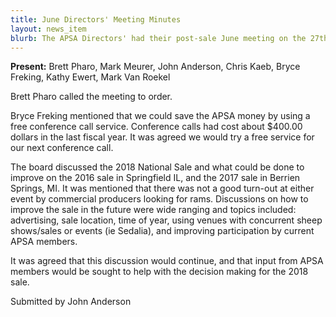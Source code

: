 ```yaml
---
title: June Directors' Meeting Minutes
layout: news_item
blurb: The APSA Directors' had their post-sale June meeting on the 27th where they discussed the 2017 National Sale and began brainstorming what to do for the 2018 sale.
---
```


**Present:** Brett Pharo, Mark Meurer, John Anderson, Chris Kaeb, Bryce Freking, Kathy Ewert, Mark Van Roekel

Brett Pharo called the meeting to order.

Bryce Freking mentioned that we could save the APSA money by using a free conference call service. Conference calls had cost about $400.00 dollars in the last fiscal year. It was agreed we would try a free service for our next conference call.

The board discussed the 2018 National Sale and what could be done to improve on the 2016 sale in Springfield IL, and the 2017 sale in Berrien Springs, MI. It was mentioned that there was not a good turn-out at either event by commercial producers looking for rams. Discussions on how to improve the sale in the future were wide ranging and topics included: advertising, sale location, time of year, using venues with concurrent sheep shows/sales or events (ie Sedalia), and improving participation by current APSA members.

It was agreed that this discussion would continue, and that input from APSA members would be sought to help with the decision making for the 2018 sale.

Submitted by John Anderson

